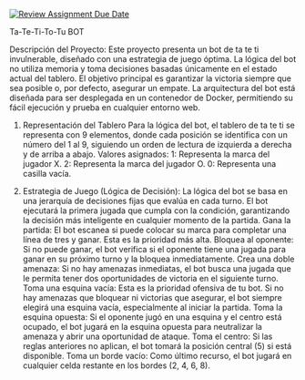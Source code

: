 [![Review Assignment Due Date](https://classroom.github.com/assets/deadline-readme-button-22041afd0340ce965d47ae6ef1cefeee28c7c493a6346c4f15d667ab976d596c.svg)](https://classroom.github.com/a/Uc_kVv2r)

Ta-Te-Ti-To-Tu BOT 
 
Descripción del Proyecto:
Este proyecto presenta un bot de ta te ti invulnerable, diseñado con una estrategia de juego óptima. La lógica del bot no utiliza memoria y toma decisiones basadas únicamente en el estado actual del tablero. El objetivo principal es garantizar la victoria siempre que sea posible o, por defecto, asegurar un empate. La arquitectura del bot está diseñada para ser desplegada en un contenedor de Docker, permitiendo su fácil ejecución y prueba en cualquier entorno web.

1. Representación del Tablero
Para la lógica del bot, el tablero de ta te ti se representa con 9 elementos, donde cada posición se identifica con un número del 1 al 9, siguiendo un orden de lectura de izquierda a derecha y de arriba a abajo.
Valores asignados:
1: Representa la marca del jugador X.
2: Representa la marca del jugador O.
0: Representa una casilla vacía.

2. Estrategia de Juego (Lógica de Decisión):
La lógica del bot se basa en una jerarquía de decisiones fijas que evalúa en cada turno. El bot ejecutará la primera jugada que cumpla con la condición, garantizando la decisión más inteligente en cualquier momento de la partida.
Gana la partida: El bot escanea si puede colocar su marca para completar una línea de tres y ganar. Esta es la prioridad más alta.
Bloquea al oponente: Si no puede ganar, el bot verifica si el oponente tiene una jugada para ganar en su próximo turno y la bloquea inmediatamente.
Crea una doble amenaza: Si no hay amenazas inmediatas, el bot busca una jugada que le permita tener dos oportunidades de victoria en el siguiente turno.
Toma una esquina vacía: Esta es la prioridad ofensiva de tu bot. Si no hay amenazas que bloquear ni victorias que asegurar, el bot siempre elegirá una esquina vacía, especialmente al iniciar la partida.
Toma la esquina opuesta: Si el oponente jugó en una esquina y el centro está ocupado, el bot jugará en la esquina opuesta para neutralizar la amenaza y abrir una oportunidad de ataque.
Toma el centro: Si las reglas anteriores no aplican, el bot tomará la posición central (5) si está disponible.
Toma un borde vacío: Como último recurso, el bot jugará en cualquier celda restante en los bordes (2, 4, 6, 8).
